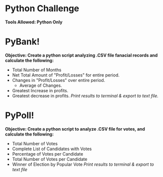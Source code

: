# Python Challenge
**Tools Allowed: Python Only**

# PyBank!
**Objective: Create a python script analyzing .CSV file fanacial records and calculate the following:**
- Total Number of Months
- Net Total Amount of "Profit/Losses" for entire period.
- Changes in "Profit/Losses" over entire period.
  * Average of Changes.
- Greatest Increase in profits.
- Greatest decrease in profits.
*Print results to terminal & export to text file.*

# PyPoll!
**Objective: Create a python script to analyze .CSV file for votes, and calculate the following:**
- Total Number of Votes
- Complete List of Candidates with Votes
- Percentage of Votes per Candidate
- Total Number of Votes per Candidate
- Winner of Election by Popular Vote
*Print results to terminal & export to text file*
